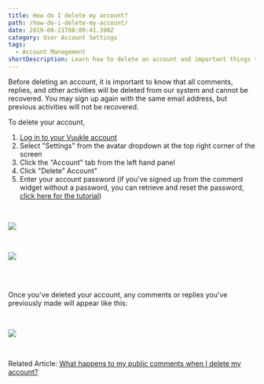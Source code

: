 ```yaml
---
title: How do I delete my account?
path: /how-do-i-delete-my-account/
date: 2019-08-21T08:09:41.390Z
category: User Account Settings
tags:
  - Account Management
shortDescription: Learn how to delete an account and important things to know before deleting
---
```

Before deleting an account, it is important to know that all comments, replies, and other activities will be deleted from our system and cannot be recovered. You may sign up again with the same email address, but previous activities will not be recovered.

To delete your account,

1. [Log in to your Vuukle account](https://news.vuukle.com)
2. Select "Settings" from the avatar dropdown at the top right corner of the screen
3. Click the "Account" tab from the left hand panel
4. Click "Delete" Account"
5. Enter your account password (if you've signed up from the comment widget without a password, you can retrieve and reset the password, [click here for the tutorial](https://docs.vuukle.com/how-can-i-log-in-if-i-have-forgotten-or-dont-know-my-password/))

<br>

![](/img/delete-account.png)

<br>

![](/img/delete-account-enter-password.png)

<br>

<br>

Once you've deleted your account, any comments or replies you've previously made will appear like this:

<br>

![](/img/deleted-account-comment.png)

<br>

Related Article: [What happens to my public comments when I delete my account?](https://docs.vuukle.com/what-happens-to-my-public-comments-when-i-delete-my-account/)
